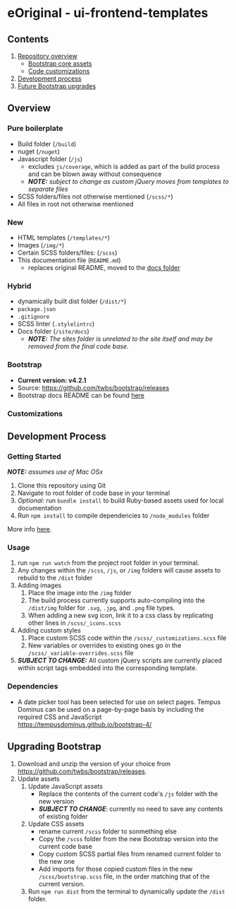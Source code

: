# eOriginal - ui-frontend-templates


## Contents

1. [Repository overview](#overview)
    * [Bootstrap core assets](#bootstrap)
    * [Code customizations](#customization)
1. [Development process](#dev)
1. [Future Bootstrap upgrades](#upgrade)

<a name="overview"></a>
## Overview


### Pure boilerplate
* Build folder (`/build`)
* nuget (`/nuget`)
* Javascript folder (`/js`)
    * excludes `js/coverage`, which is added as part of the build process and can be blown away without consequence
    * ***NOTE:*** *subject to change as custom jQuery moves from templates to separate files*
* SCSS folders/files not otherwise mentioned (`/scss/*`)
* All files in root not otherwise mentioned

### New
* HTML templates (`/templates/*`)
* Images (`/img/*`)
* Certain SCSS folders/files: (`/scss`)
* This documentation file (`README.md`)
    * replaces original README, moved to the [docs folder](site/docs)

### Hybrid
* dynamically built dist folder (`/dist/*`)
* `package.json`
* `.gitignore`
* SCSS linter (`.stylelintrc`)
* Docs folder (`/site/docs`)
    * ***NOTE:*** *The sites folder is unrelated to the site itself and may be removed from the final code base.*


<a name="bootstrap"></a>
### Bootstrap
* **Current version: v4.2.1**
* Source: https://github.com/twbs/bootstrap/releases
* Bootstrap docs README can be found [here](site/docs/README.md)


<a name="customization"></a>
### Customizations


<a name="dev"></a>
## Development Process

### Getting Started
***NOTE:*** *assumes use of Mac OSx* 
1. Clone this repository using Git
1. Navigate to root folder of code base in your terminal
1. *Optional:* run `bundle install` to build Ruby-based assets used for local documentation
1. Run `npm install` to compile dependencies to `/node_modules` folder

More info [here](https://getbootstrap.com/docs/4.2/getting-started/build-tools/#tooling-setup).


### Usage
1. run `npm run watch` from the project root folder in your terminal.
1. Any changes within the `/scss`, `/js`, or `/img` folders will cause assets to rebuild to the `/dist` folder
1. Adding images
    1. Place the image into the `/img` folder
    1. The build process currently supports auto-compiling into the `/dist/img` folder for `.svg`, `.jpg`, and `.png` file types.
    1. When adding a new svg icon, link it to a css class by replicating other lines in `/scss/_icons.scss`
1. Adding custom styles
    1. Place custom SCSS code within the `/scss/_customizations.scss` file
    1. New variables or overrides to existing ones go in the `/scss/_variable-overrides.scss` file
1. ***SUBJECT TO CHANGE:*** All custom jQuery scripts are currently placed within script tags embedded into the corresponding template.


### Dependencies
* A date picker tool has been selected for use on select pages. Tempus Dominus can be used on a page-by-page basis by including the required CSS and JavaScript https://tempusdominus.github.io/bootstrap-4/


<a name="upgrade"></a>
## Upgrading Bootstrap
1. Download and unzip the version of your choice from https://github.com/twbs/bootstrap/releases.
1. Update assets
    1. Update JavaScript assets
        * Replace the contents of the current code's `/js` folder with the new version
        * ***SUBJECT TO CHANGE***: currently no need to save any contents of existing folder
    1. Update CSS assets
        * rename current `/scss` folder to sonmething else
        * Copy the `/scss` folder from the new Bootstrap version into the current code base
        * Copy custom SCSS partial files from renamed current folder to the new one
        * Add imports for those copied custom files in the new `/scss/bootstrap.scss` file, in the order matching that of the current version.
    1. Run `npm run dist` from the terminal to dynamically update the `/dist` folder.
